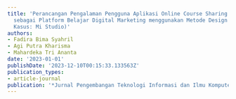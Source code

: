 ```yaml
---
title: 'Perancangan Pengalaman Pengguna Aplikasi Online Course Sharing Digital Marketing
  sebagai Platform Belajar Digital Marketing menggunakan Metode Design Thinking (Studi
  Kasus: Mi Studio)'
authors:
- Fadira Bima Syahril
- Agi Putra Kharisma
- Mahardeka Tri Ananta
date: '2023-01-01'
publishDate: '2023-12-10T00:15:33.133563Z'
publication_types:
- article-journal
publication: '*Jurnal Pengembangan Teknologi Informasi dan Ilmu Komputer*'
---
```

